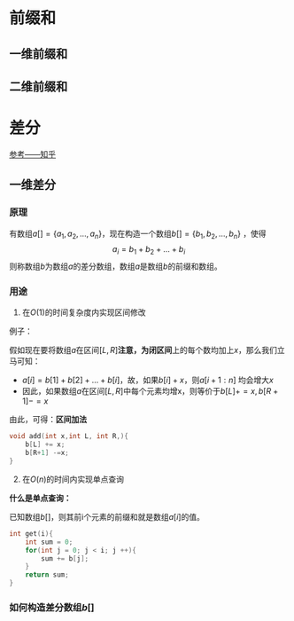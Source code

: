 # 前缀和

## 一维前缀和



## 二维前缀和



# 差分

[参考——知乎](https://zhuanlan.zhihu.com/p/268883850)

## 一维差分

### 原理

有数组$a[] = \{a_1, a_2,\dots,a_n\}$，现在构造一个数组$b[] = \{b_1, b_2, \dots, b_n\}$ ，使得
$$
a_i = b_1 + b_2 + \dots + b_i
$$
 则称数组$b$为数组$a$的差分数组，数组$a$是数组$b$的前缀和数组。



### 用途

1. 在$O(1)$的时间复杂度内实现区间修改

例子：

假如现在要将数组$a$在区间$[L,R]$**注意，为闭区间**上的每个数均加上$x$，那么我们立马可知：

- $a[i] = b[1] + b[2] + \dots + b[i]$，故，如果$b[i] + x$，则$a[i+1:n]$ 均会增大$x$
- 因此，如果数组$a$在区间$[L,R]$中每个元素均增x，则等价于$b[L] += x,b[R+1] -= x$

由此，可得：**区间加法**

```cpp
void add(int x,int L, int R,){
    b[L] += x;
    b[R+1] -=x;
}
```

2. 在$O(n)$的时间内实现单点查询

**什么是单点查询：**

已知数组$b[]$，则其前i个元素的前缀和就是数组$a[i]$的值。

```cpp
int get(i){
    int sum = 0;
    for(int j = 0; j < i; j ++){
        sum += b[j];
    }
    return sum;
}
```



### 如何构造差分数组$b[]$

